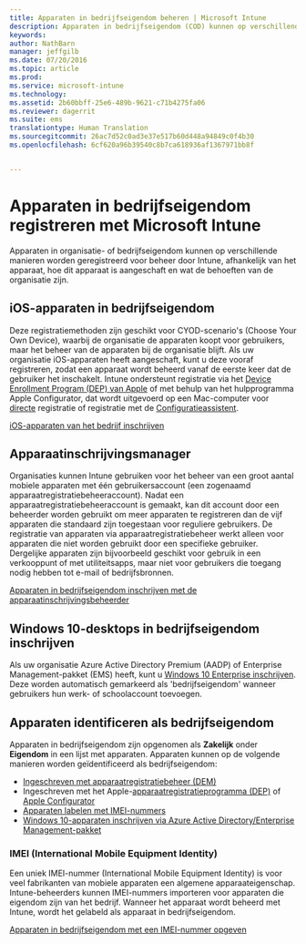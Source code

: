 ```yaml
---
title: Apparaten in bedrijfseigendom beheren | Microsoft Intune
description: Apparaten in bedrijfseigendom (COD) kunnen op verschillende manieren worden beheerd, afhankelijk van het apparaat en hoe dit apparaat is aangeschaft, en de behoeften van de organisatie.
keywords: 
author: NathBarn
manager: jeffgilb
ms.date: 07/20/2016
ms.topic: article
ms.prod: 
ms.service: microsoft-intune
ms.technology: 
ms.assetid: 2b60bbff-25e6-489b-9621-c71b4275fa06
ms.reviewer: dagerrit
ms.suite: ems
translationtype: Human Translation
ms.sourcegitcommit: 26ac7d52c0ad3e37e517b60d448a94849c0f4b30
ms.openlocfilehash: 6cf620a96b39540c8b7ca618936af1367971bb8f


---
```


# Apparaten in bedrijfseigendom registreren met Microsoft Intune
Apparaten in organisatie- of bedrijfseigendom kunnen op verschillende manieren worden geregistreerd voor beheer door Intune, afhankelijk van het apparaat, hoe dit apparaat is aangeschaft en wat de behoeften van de organisatie zijn.

## iOS-apparaten in bedrijfseigendom
Deze registratiemethoden zijn geschikt voor CYOD-scenario's (Choose Your Own Device), waarbij de organisatie de apparaten koopt voor gebruikers, maar het beheer van de apparaten bij de organisatie blijft. Als uw organisatie iOS-apparaten heeft aangeschaft, kunt u deze vooraf registreren, zodat een apparaat wordt beheerd vanaf de eerste keer dat de gebruiker het inschakelt. Intune ondersteunt registratie via het [Device Enrollment Program (DEP) van Apple](ios-device-enrollment-program-in-microsoft-intune.md) of met behulp van het hulpprogramma Apple Configurator, dat wordt uitgevoerd op een Mac-computer voor [directe](ios-direct-enrollment-in-microsoft-intune.md) registratie of registratie met de [Configuratieassistent](ios-setup-assistant-enrollment-in-microsoft-intune.md).

[iOS-apparaten van het bedrijf inschrijven](enroll-corporate-owned-ios-devices-in-microsoft-intune.md)

## Apparaatinschrijvingsmanager
Organisaties kunnen Intune gebruiken voor het beheer van een groot aantal mobiele apparaten met één gebruikersaccount (een zogenaamd apparaatregistratiebeheeraccount). Nadat een apparaatregistratiebeheeraccount is gemaakt, kan dit account door een beheerder worden gebruikt om meer apparaten te registreren dan de vijf apparaten die standaard zijn toegestaan voor reguliere gebruikers. De registratie van apparaten via apparaatregistratiebeheer werkt alleen voor apparaten die niet worden gebruikt door een specifieke gebruiker. Dergelijke apparaten zijn bijvoorbeeld geschikt voor gebruik in een verkooppunt of met utiliteitsapps, maar niet voor gebruikers die toegang nodig hebben tot e-mail of bedrijfsbronnen.

[Apparaten in bedrijfseigendom inschrijven met de apparaatinschrijvingsbeheerder](enroll-corporate-owned-devices-with-the-device-enrollment-manager-in-microsoft-intune.md)

## Windows 10-desktops in bedrijfseigendom inschrijven

Als uw organisatie Azure Active Directory Premium (AADP) of Enterprise Management-pakket (EMS) heeft, kunt u [Windows 10 Enterprise inschrijven](https://docs.microsoft.com/active-directory/active-directory-azureadjoin-windows10-devices-overview). Deze worden automatisch gemarkeerd als 'bedrijfseigendom' wanneer gebruikers hun werk- of schoolaccount toevoegen.

## Apparaten identificeren als bedrijfseigendom

Apparaten in bedrijfseigendom zijn opgenomen als **Zakelijk**  onder **Eigendom** in een lijst met apparaten. Apparaten kunnen op de volgende manieren worden geïdentificeerd als bedrijfseigendom:

 - [Ingeschreven met apparaatregistratiebeheer (DEM)](enroll-corporate-owned-devices-with-the-device-enrollment-manager-in-microsoft-intune.md)
 - Ingeschreven met het Apple-[apparaatregistratieprogramma (DEP)](ios-device-enrollment-program-in-microsoft-intune.md) of [Apple Configurator](ios-setup-assistant-enrollment-in-microsoft-intune.md)
 - [Apparaten labelen met IMEI-nummers](specify-corporate-owned-devices-with-international-mobile-equipment-identity-imei-numbers.md)
 - [Windows 10-apparaten inschrijven via Azure Active Directory/Enterprise Management-pakket](https://docs.microsoft.com/active-directory/active-directory-azureadjoin-windows10-devices-overview)

### IMEI (International Mobile Equipment Identity)

Een uniek IMEI-nummer (International Mobile Equipment Identity) is voor veel fabrikanten van mobiele apparaten een algemene apparaateigenschap. Intune-beheerders kunnen IMEI-nummers importeren voor apparaten die eigendom zijn van het bedrijf. Wanneer het apparaat wordt beheerd met Intune, wordt het gelabeld als apparaat in bedrijfseigendom.

[Apparaten in bedrijfseigendom met een IMEI-nummer opgeven](specify-corporate-owned-devices-with-international-mobile-equipment-identity-imei-numbers.md)



<!--HONumber=Jul16_HO3-->


